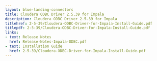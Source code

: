```yaml
---
layout: blue-landing-connectors
title: Cloudera ODBC Driver 2.5.39 for Impala
description: Cloudera ODBC Driver 2.5.39 for Impala
titlehref: 2-5-39/Cloudera-ODBC-Driver-for-Impala-Install-Guide.pdf
titlepdf: 2-5-39/Cloudera-ODBC-Driver-for-Impala-Install-Guide.pdf
links:
- text: Release Notes
  href: Release-Notes-Impala-ODBC.pdf
- text: Installation Guide
  href: 2-5-39/Cloudera-ODBC-Driver-for-Impala-Install-Guide.pdf
---
```

